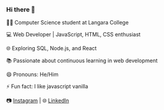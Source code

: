 ### Hi there 👋






👨‍🎓 Computer Science student at Langara College

💻 Web Developer | JavaScript, HTML, CSS enthusiast

🌐 Exploring SQL, Node.js, and React

📚 Passionate about continuous learning in web development

😄 Pronouns: He/Him

⚡ Fun fact: I like javascript vanilla


📷 [Instagram](https://www.instagram.com/felipe_moura03) | 🌐 [LinkedIn](https://www.linkedin.com/in/felipe-barros-moura)
